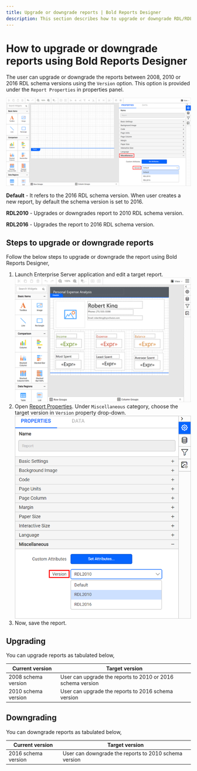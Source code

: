 ```yaml
---
title: Upgrade or downgrade reports | Bold Reports Designer
description: This section describes how to upgrade or downgrade RDL/RDLC reports to different RDL schema version using Bold Reports Designer.
---
```


# How to upgrade or downgrade reports using Bold Reports Designer

The user can upgrade or downgrade the reports between 2008, 2010 or 2016 RDL schema versions using the `Version` option. This option is provided under the `Report Properties` in properties panel.

![Version option](/static/assets/on-premise/images/report-designer/how-to/upgrade-or-downgrade-reports/version-option.png)

**Default** - It refers to the 2016 RDL schema version. When user creates a new report, by default the schema version is set to 2016.

**RDL2010** - Upgrades or downgrades report to 2010 RDL schema version.

**RDL2016** - Upgrades the report to 2016 RDL schema version.

## Steps to upgrade or downgrade reports

Follow the below steps to upgrade or downgrade the report using Bold Reports Designer,

1. Launch Enterprise Server application and edit a target report.![Open report](/static/assets/on-premise/images/report-designer/how-to/upgrade-or-downgrade-reports/open-report.png)
2. Open [Report Properties](./../../compose-report/report-properties/). Under `Miscellaneous` category, choose the target version in `Version` property drop-down.![Choose version](/static/assets/on-premise/images/report-designer/how-to/upgrade-or-downgrade-reports/choose-version.png)
3. Now, save the report.

## Upgrading

You can upgrade reports as tabulated below,

|Current version | Target version |
|----------------|----------------|
| 2008 schema version | User can upgrade the reports to 2010 or 2016 schema version |
| 2010 schema version | User can upgrade the reports to 2016 schema version |

## Downgrading

You can downgrade reports as tabulated below,

|Current version | Target version |
|----------------|----------------|
| 2016 schema version | User can downgrade the reports to 2010 schema version |
